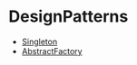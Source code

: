 # DesignPatterns

* [Singleton](./SingletonPattern/Singleton.md)
* [AbstractFactory](./AbstractFactoryPattern/AbstractFactory.md)
